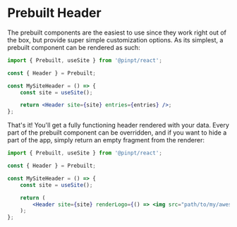 # Prebuilt Header

The prebuilt components are the easiest to use since they work right out of the box, but provide super simple customization options. As its simplest, a prebuilt component can be rendered as such:

```jsx
import { Prebuilt, useSite } from '@pinpt/react';

const { Header } = Prebuilt;

const MySiteHeader = () => {
	const site = useSite();

	return <Header site={site} entries={entries} />;
};
```

That's it! You'll get a fully functioning header rendered with your data. Every part of the prebuilt component can be overridden, and if you want to hide a part of the app, simply return an empty fragment from the renderer:

```jsx
import { Prebuilt, useSite } from '@pinpt/react';

const { Header } = Prebuilt;

const MySiteHeader = () => {
	const site = useSite();

	return (
		<Header site={site} renderLogo={() => <img src="path/to/my/awesome/logo" />} renderThemeToggler={() => <></>} />
	);
};
```
